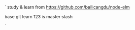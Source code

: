 `
study & learn
from
 <https://github.com/bailicangdu/node-elm>

 base git learn 123
 is master stash

`
